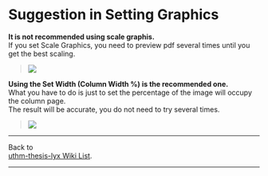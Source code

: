 # Suggestion in Setting Graphics #

**It is not recommended using scale graphis.** <br>
If you set Scale Graphics, you need to preview pdf several times until you get the best scaling.<br>

<blockquote><img src='http://jkm.myconferences.org/bheifabi.png' /></blockquote>

<b>Using the Set Width (Column Width %) is the recommended one.</b><br>
What you have to do is just to set the percentage of the image will occupy the column page.<br>
The result will be accurate, you do not need to try several times.<br>

<blockquote><img src='http://jkm.myconferences.org/icdiihef.png' /></blockquote>

<hr />
Back to<br>
<a href='https://code.google.com/p/uthm-thesis-lyx/w/list'>uthm-thesis-lyx Wiki List</a>.<br>
<hr />
